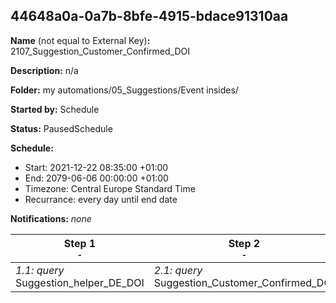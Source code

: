 ## 44648a0a-0a7b-8bfe-4915-bdace91310aa

**Name** (not equal to External Key)**:** 2107_Suggestion_Customer_Confirmed_DOI

**Description:** n/a

**Folder:** my automations/05_Suggestions/Event insides/

**Started by:** Schedule

**Status:** PausedSchedule

**Schedule:**

* Start: 2021-12-22 08:35:00 +01:00
* End: 2079-06-06 00:00:00 +01:00
* Timezone: Central Europe Standard Time
* Recurrance: every day until end date

**Notifications:** _none_


| Step 1<br>_<small>-</small>_ | Step 2<br>_<small>-</small>_ | Step 3<br>_<small>-</small>_ |
| --- | --- | --- |
| _1.1: query_<br>Suggestion_helper_DE_DOI | _2.1: query_<br>Suggestion_Customer_Confirmed_DOI | _3.1: query_<br>Customer_Confirmed_DOI_accumulated |
